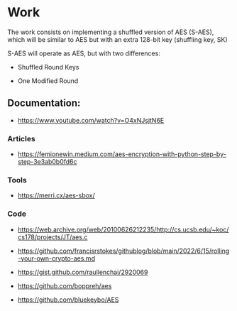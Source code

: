 # Work

The work consists on implementing a shuffled version of AES (S-AES), which will be similar to AES
but with an extra 128-bit key (shuffling key, SK)

S-AES will operate as AES, but with two differences:

 * Shuffled Round Keys

 * One Modified Round

## Documentation:

 * https://www.youtube.com/watch?v=O4xNJsjtN6E

### Articles

 * https://femionewin.medium.com/aes-encryption-with-python-step-by-step-3e3ab0b0fd6c

### Tools

 * https://merri.cx/aes-sbox/

### Code
 
 * https://web.archive.org/web/20100626212235/http://cs.ucsb.edu/~koc/cs178/projects/JT/aes.c

 * https://github.com/francisrstokes/githublog/blob/main/2022/6/15/rolling-your-own-crypto-aes.md

 * https://gist.github.com/raullenchai/2920069
 
 * https://github.com/boppreh/aes
 
 * https://github.com/bluekeybo/AES
